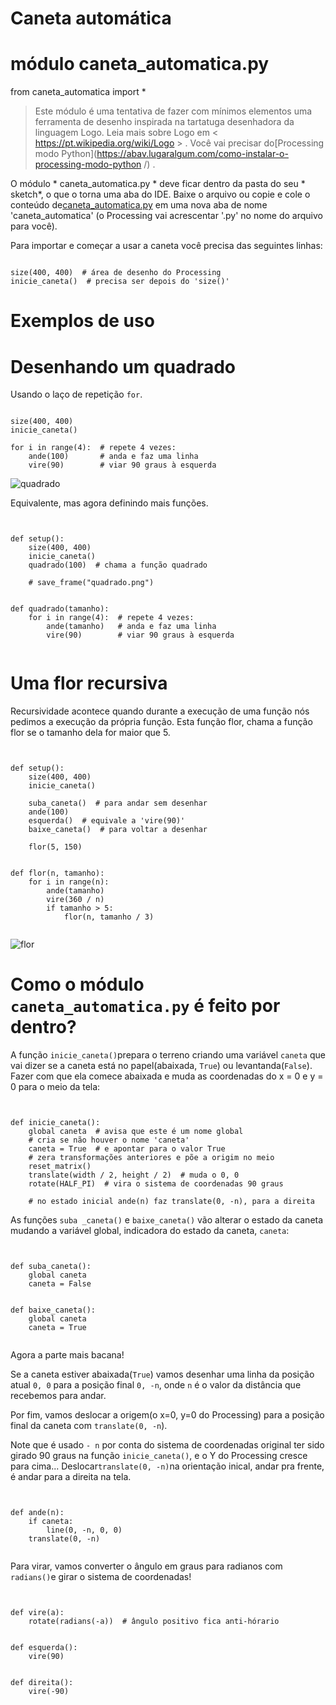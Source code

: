# Caneta automática

# módulo caneta_automatica.py

from caneta_automatica import *
> Este módulo é uma tentativa de fazer com mínimos elementos uma ferramenta de desenho inspirada na tartatuga desenhadora da linguagem Logo. Leia mais sobre Logo em < https://pt.wikipedia.org/wiki/Logo > . Você vai precisar do[Processing modo Python](https://abav.lugaralgum.com/como-instalar-o-processing-modo-python /) .

O módulo * caneta_automatica.py * deve ficar dentro da pasta do seu * sketch*, o que o torna uma aba do IDE. Baixe o arquivo ou copie e cole o conteúdo de[caneta_automatica.py](https://raw.githubusercontent.com/villares/material-aulas/master/caneta_automatica/caneta_automatica.py) em uma nova aba de nome 'caneta_automatica' (o Processing vai acrescentar '.py' no nome do arquivo para você).

Para importar e começar a usar a caneta você precisa das seguintes linhas:

```pyde

size(400, 400)  # área de desenho do Processing
inicie_caneta()  # precisa ser depois do 'size()'
```

# Exemplos de uso

# Desenhando um quadrado

Usando o laço de repetição `for`.

```pyde

size(400, 400)
inicie_caneta()

for i in range(4):  # repete 4 vezes:
    ande(100)       # anda e faz uma linha
    vire(90)        # viar 90 graus à esquerda
```

![quadrado](quadrado.png)

Equivalente, mas agora definindo mais funções.

```pyde


def setup():
    size(400, 400)
    inicie_caneta()
    quadrado(100)  # chama a função quadrado

    # save_frame("quadrado.png")


def quadrado(tamanho):
    for i in range(4):  # repete 4 vezes:
        ande(tamanho)   # anda e faz uma linha
        vire(90)        # viar 90 graus à esquerda


```

# Uma flor recursiva

Recursividade acontece quando durante a execução de uma função nós pedimos a execução da própria função. Esta função flor, chama a função flor se o tamanho dela for maior que 5.

```pyde


def setup():
    size(400, 400)
    inicie_caneta()

    suba_caneta()  # para andar sem desenhar
    ande(100)
    esquerda()  # equivale a 'vire(90)'
    baixe_caneta()  # para voltar a desenhar

    flor(5, 150)


def flor(n, tamanho):
    for i in range(n):
        ande(tamanho)
        vire(360 / n)
        if tamanho > 5:
            flor(n, tamanho / 3)


```
![flor](caneta_flor.png)


# Como o módulo `caneta_automatica.py` é feito por dentro?

A função `inicie_caneta()`prepara o terreno criando uma variável `caneta` que vai dizer se a caneta está no papel(abaixada, `True`) ou levantanda(`False`). Fazer com que ela comece abaixada e muda as coordenadas do  x = 0 e y = 0 para o meio da tela:

```pyde


def inicie_caneta():
    global caneta  # avisa que este é um nome global
    # cria se não houver o nome 'caneta'
    caneta = True  # e apontar para o valor True
    # zera transformações anteriores e põe a origim no meio
    reset_matrix()
    translate(width / 2, height / 2)  # muda o 0, 0
    rotate(HALF_PI)  # vira o sistema de coordenadas 90 graus

    # no estado inicial ande(n) faz translate(0, -n), para a direita
```

As funções `suba _caneta()` e  `baixe_caneta()` vão alterar o estado da caneta mudando a variável global, indicadora do estado da caneta, `caneta`:

```pyde


def suba_caneta():
    global caneta
    caneta = False


def baixe_caneta():
    global caneta
    caneta = True


```

Agora a parte mais bacana!

Se a caneta estiver abaixada(`True`) vamos desenhar uma linha da posição atual `0, 0` para a posição final `0, -n`, onde `n` é o valor da distância que recebemos para andar.

Por fim, vamos deslocar a origem(o x=0, y=0 do Processing)  para a posição final da caneta com `translate(0, -n`).

Note que é usado `- n`  por conta do sistema de coordenadas original ter sido girado 90 graus na função `inicie_caneta()`, e o Y do Processing cresce para cima... Deslocar`translate(0, -n)`na orientação inical, andar pra frente, é andar para a direita na tela.

```pyde


def ande(n):
    if caneta:
        line(0, -n, 0, 0)
    translate(0, -n)


```

Para virar, vamos converter o ângulo em graus para radianos com `radians()`e girar o sistema de coordenadas!

```pyde


def vire(a):
    rotate(radians(-a))  # ângulo positivo fica anti-hórario


def esquerda():
    vire(90)


def direita():
    vire(-90)


```
